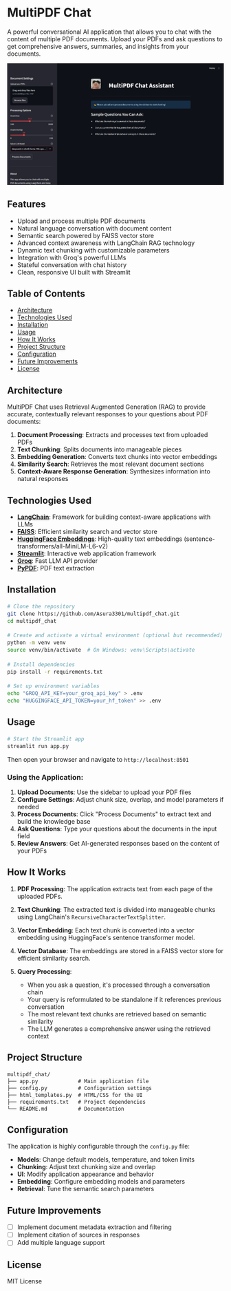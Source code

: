 # MultiPDF Chat

A powerful conversational AI application that allows you to chat with the content of multiple PDF documents. Upload your PDFs and ask questions to get comprehensive answers, summaries, and insights from your documents.

![MultiPDF Chat App](./docs/example.JPG)

##  Features

-  Upload and process multiple PDF documents
-  Natural language conversation with document content
-  Semantic search powered by FAISS vector store
-  Advanced context awareness with LangChain RAG technology
-  Dynamic text chunking with customizable parameters
-  Integration with Groq's powerful LLMs
-  Stateful conversation with chat history
-  Clean, responsive UI built with Streamlit

##  Table of Contents

- [Architecture](#architecture)
- [Technologies Used](#technologies-used)
- [Installation](#installation)
- [Usage](#usage)
- [How It Works](#how-it-works)
- [Project Structure](#project-structure)
- [Configuration](#configuration)
- [Future Improvements](#future-improvements)
- [License](#license)

##  Architecture

MultiPDF Chat uses Retrieval Augmented Generation (RAG) to provide accurate, contextually relevant responses to your questions about PDF documents:

1. **Document Processing**: Extracts and processes text from uploaded PDFs
2. **Text Chunking**: Splits documents into manageable pieces
3. **Embedding Generation**: Converts text chunks into vector embeddings
4. **Similarity Search**: Retrieves the most relevant document sections
5. **Context-Aware Response Generation**: Synthesizes information into natural responses

##  Technologies Used

- **[LangChain](https://www.langchain.com/)**: Framework for building context-aware applications with LLMs
- **[FAISS](https://github.com/facebookresearch/faiss)**: Efficient similarity search and vector store
- **[HuggingFace Embeddings](https://huggingface.co/)**: High-quality text embeddings (sentence-transformers/all-MiniLM-L6-v2)
- **[Streamlit](https://streamlit.io/)**: Interactive web application framework
- **[Groq](https://groq.com/)**: Fast LLM API provider
- **[PyPDF](https://pypi.org/project/pypdf/)**: PDF text extraction


##  Installation

```bash
# Clone the repository
git clone https://github.com/Asura3301/multipdf_chat.git
cd multipdf_chat

# Create and activate a virtual environment (optional but recommended)
python -m venv venv
source venv/bin/activate  # On Windows: venv\Scripts\activate

# Install dependencies
pip install -r requirements.txt

# Set up environment variables
echo "GROQ_API_KEY=your_groq_api_key" > .env
echo "HUGGINGFACE_API_TOKEN=your_hf_token" >> .env
```

##  Usage

```bash
# Start the Streamlit app
streamlit run app.py
```

Then open your browser and navigate to `http://localhost:8501`

### Using the Application:

1. **Upload Documents**: Use the sidebar to upload your PDF files
2. **Configure Settings**: Adjust chunk size, overlap, and model parameters if needed
3. **Process Documents**: Click "Process Documents" to extract text and build the knowledge base
4. **Ask Questions**: Type your questions about the documents in the input field
5. **Review Answers**: Get AI-generated responses based on the content of your PDFs

##  How It Works

1. **PDF Processing**: The application extracts text from each page of the uploaded PDFs.

2. **Text Chunking**: The extracted text is divided into manageable chunks using LangChain's `RecursiveCharacterTextSplitter`.

3. **Vector Embedding**: Each text chunk is converted into a vector embedding using HuggingFace's sentence transformer model.

4. **Vector Database**: The embeddings are stored in a FAISS vector store for efficient similarity search.

5. **Query Processing**:
   - When you ask a question, it's processed through a conversation chain
   - Your query is reformulated to be standalone if it references previous conversation
   - The most relevant text chunks are retrieved based on semantic similarity
   - The LLM generates a comprehensive answer using the retrieved context

##  Project Structure

```
multipdf_chat/
├── app.py             # Main application file
├── config.py          # Configuration settings
├── html_templates.py  # HTML/CSS for the UI
├── requirements.txt   # Project dependencies
└── README.md          # Documentation
```

##  Configuration

The application is highly configurable through the `config.py` file:

- **Models**: Change default models, temperature, and token limits
- **Chunking**: Adjust text chunking size and overlap
- **UI**: Modify application appearance and behavior
- **Embedding**: Configure embedding models and parameters
- **Retrieval**: Tune the semantic search parameters

##  Future Improvements

- [ ] Implement document metadata extraction and filtering
- [ ] Implement citation of sources in responses
- [ ] Add multiple language support

##  License

MIT License 


